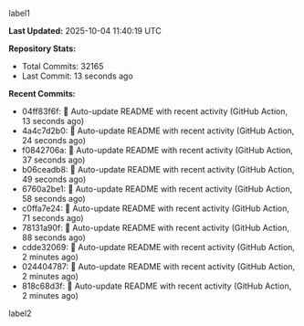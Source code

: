 
label1 
<!-- ACTIVITY_START -->
**Last Updated:** 2025-10-04 11:40:19 UTC

**Repository Stats:**
- Total Commits: 32165
- Last Commit: 13 seconds ago

**Recent Commits:**
- 04ff83f6f: 🤖 Auto-update README with recent activity (GitHub Action, 13 seconds ago)
- 4a4c7d2b0: 🤖 Auto-update README with recent activity (GitHub Action, 24 seconds ago)
- f0842706a: 🤖 Auto-update README with recent activity (GitHub Action, 37 seconds ago)
- b06ceadb8: 🤖 Auto-update README with recent activity (GitHub Action, 49 seconds ago)
- 6760a2be1: 🤖 Auto-update README with recent activity (GitHub Action, 58 seconds ago)
- c0ffa7e24: 🤖 Auto-update README with recent activity (GitHub Action, 71 seconds ago)
- 78131a90f: 🤖 Auto-update README with recent activity (GitHub Action, 88 seconds ago)
- cdde32069: 🤖 Auto-update README with recent activity (GitHub Action, 2 minutes ago)
- 024404787: 🤖 Auto-update README with recent activity (GitHub Action, 2 minutes ago)
- 818c68d3f: 🤖 Auto-update README with recent activity (GitHub Action, 2 minutes ago)
<!-- ACTIVITY_END -->

label2
